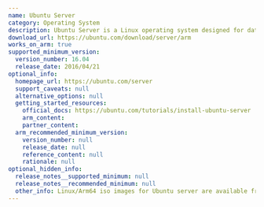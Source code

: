 ```yaml
---
name: Ubuntu Server
category: Operating System
description: Ubuntu Server is a Linux operating system designed for datacenter, cloud, and enterprise deployments, providing scalable and reliable infrastructure for workloads like OpenStack, Kubernetes, and large-scale computing clusters.
download_url: https://ubuntu.com/download/server/arm
works_on_arm: true
supported_minimum_version:
  version_number: 16.04
  release_date: 2016/04/21
optional_info:
  homepage_url: https://ubuntu.com/server
  support_caveats: null
  alternative_options: null
  getting_started_resources:
    official_docs: https://ubuntu.com/tutorials/install-ubuntu-server
    arm_content:
    partner_content:
  arm_recommended_minimum_version:
    version_number: null
    release_date: null
    reference_content: null
    rationale: null
optional_hidden_info:
  release_notes__supported_minimum: null
  release_notes__recommended_minimum: null
  other_info: Linux/Arm64 iso images for Ubuntu server are available from version 16.04. Please see [here](https://cdimage.ubuntu.com/releases/16.04/release/).
---
```

